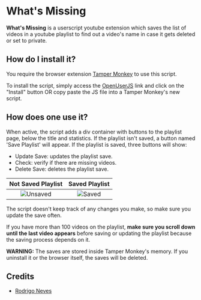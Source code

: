 # What's Missing
__What's Missing__ is a userscript youtube extension which saves the list of videos in a youtube playlist to find out a video's name in case it gets deleted or set to private.

## How do I install it?

You require the browser extension [Tamper Monkey](https://www.tampermonkey.net/) to use this script.

To install the script, simply access the [OpenUserJS](https://openuserjs.org/scripts/fletcher/Whats_Missing) link and click on the "Install" button OR copy paste the JS file into a Tamper Monkey's new script.

## How does one use it?

When active, the script adds a div container with buttons to the playlist page, below the title and statistics. If the playlist isn't saved, a button named 'Save Playlist' will appear. If the playlist is saved, three buttons will show:
- Update Save: updates the playlist save.
- Check: verify if there are missing videos.
- Delete Save: deletes the playlist save.

Not Saved Playlist            |  Saved Playlist
:-------------------------:|:-------------------------:
![Unsaved](https://imgur.com/a/J2pDXxr) | ![Saved](https://imgur.com/MugLjB2)

The script doesn't keep track of any changes you make, so make sure you update the save often.

If you have more than 100 videos on the playlist, __make sure you scroll down until the last video appears__ before saving or updating the playlist because the saving process depends on it.

__WARNING:__ The saves are stored inside Tamper Monkey's memory. If you uninstall it or the browser itself, the saves will be deleted.

## Credits

- [Rodrigo Neves](https://github.com/r-neves)